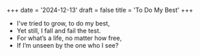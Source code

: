 +++
date = '2024-12-13'
draft = false
title = 'To Do My Best'
+++

- I've tried to grow, to do my best,
- Yet still, I fall and fail the test.
- For what’s a life, no matter how free,
- If I’m unseen by the one who I see?
